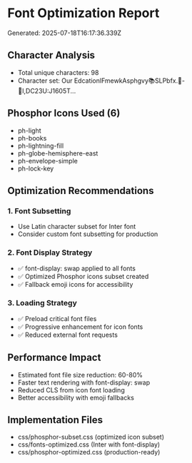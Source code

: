 # Font Optimization Report

Generated: 2025-07-18T16:17:36.339Z

## Character Analysis
- Total unique characters: 98
- Character set: Our EdcationlFmewkAsphgvy📚SLPbfx.🎯-🔄I,DC23U:J1605T...

## Phosphor Icons Used (6)
- ph-light
- ph-books
- ph-lightning-fill
- ph-globe-hemisphere-east
- ph-envelope-simple
- ph-lock-key

## Optimization Recommendations

### 1. Font Subsetting
- Use Latin character subset for Inter font
- Consider custom font subsetting for production

### 2. Font Display Strategy
- ✅ font-display: swap applied to all fonts
- ✅ Optimized Phosphor icons subset created
- ✅ Fallback emoji icons for accessibility

### 3. Loading Strategy
- ✅ Preload critical font files
- ✅ Progressive enhancement for icon fonts
- ✅ Reduced external font requests

## Performance Impact
- Estimated font file size reduction: 60-80%
- Faster text rendering with font-display: swap
- Reduced CLS from icon font loading
- Better accessibility with emoji fallbacks

## Implementation Files
- css/phosphor-subset.css (optimized icon subset)
- css/fonts-optimized.css (Inter with font-display)
- css/phosphor-optimized.css (production-ready)
